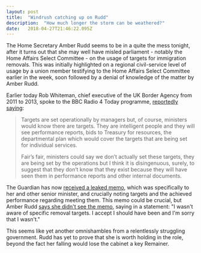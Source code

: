 ```yaml
---
layout: post 
title:  "Windrush catching up on Rudd" 
description:  "How much longer the storm can be weathered?" 
date:   2018-04-27T21:46:22.095Z 
---
```


The Home Secretary Amber Rudd seems to be in a quite the mess tonight, after it turns out that she may well have misled parliament - notably the Home Affairs Select Committee - on the usage of targets for immigration removals. This was initially highlighted on a regional civil-service level of usage by a union member testifying to the Home Affairs Select Committee earlier in the week, soon followed by a denial of knowledge of the matter by Amber Rudd.

Earlier today Rob Whiteman, chief executive of the UK Border Agency from 2011 to 2013, spoke to the BBC Radio 4 Today programme, [reportedly saying](https://www.theguardian.com/politics/blog/live/2018/apr/27/thick-skinned-trump-will-definitely-visit-london-despite-protests-says-us-ambassador-politics-live?page=with:block-5ae2e6b3e4b05b151652ad25#block-5ae2e6b3e4b05b151652ad25):

> Targets are set operationally by managers but, of course, ministers would know there are targets. They are intelligent people and they will see performance reports, bids to Treasury for resources, the departmental plan which would cover the targets that are being set for individual services.
>  
> Fair’s fair, ministers could say we don’t actually set these targets, they are being set by the operations but I think it is disingenuous, surely, to suggest that they don’t know that they exist because they will have seen them in performance reports and other internal documents.

The Guardian has now [received a leaked memo](https://www.theguardian.com/politics/2018/apr/27/amber-rudd-was-told-about-migrant-removal-targets-leak-reveals), which was specifically to her and other senior minister, and crucially noting targets and the achieved performance regarding meeting them. This memo could be crucial, but Amber Rudd [says she didn't see the memo](https://news.sky.com/story/amber-rudd-says-sorry-for-being-unaware-of-immigration-targets-memo-11349446), saying in a statement: "I wasn't aware of specific removal targets. I accept I should have been and I'm sorry that I wasn't."

This seems like yet another omnishambles from a relentlessly struggling government. Rudd has yet to prove that she is worth holding in the role, beyond the fact her falling would lose the cabinet a key Remainer.
